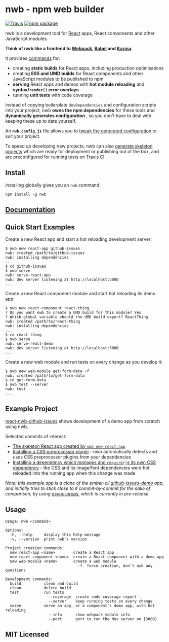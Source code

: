 # nwb - npm web builder

[![Travis][build-badge]][build]
[![npm package][npm-badge]][npm]

nwb is a development tool for [React](https://facebook.github.io/react/) apps, React components and other JavaScript modules.

**Think of nwb like a frontend to [Webpack](https://webpack.github.io/), [Babel](http://babeljs.io/) and [Karma](http://karma-runner.github.io).**

It provides [commands](/docs/Commands.md#nwb-commands) for:

* creating **static builds** for React apps, including production optimisations
* creating **ES5 and UMD builds** for React components and other JavaScript modules to be published to npm
* **serving** React apps and demos with **hot module reloading** and **syntax/`render()` error overlays**
* running **unit tests** with code coverage

Instead of copying boilerplate `devDependencies` and configuration scripts into your project, nwb **owns the npm dependencies** for these tools and **dynamically generates configuration** , so you don't have to deal with keeping these up to date yourself.

An **`nwb.config.js`** file allows you to [tweak the generated configuration](/docs/Configuration.md#configuration) to suit your project.

To speed up developing new projects, nwb can also [generate skeleton projects](/docs/Commands.md#new---create-a-new-project) which are ready for deployment or publishing out of the box, and are preconfigured for running tests on [Travis CI](https://travis-ci.org/).

## Install

Installing globally gives you an `nwb` command:

```
npm install -g nwb
```

## [Documentation](/docs/#table-of-contents)

## Quick Start Examples

Create a new React app and start a hot reloading development server:

```
$ nwb new react-app github-issues
nwb: created /path/to/github-issues
nwb: installing dependencies
...
$ cd github-issues
$ nwb serve
nwb: serve-react-app
nwb: dev server listening at http://localhost:3000
...
```

Create a new React component module and start hot reloading its demo app:

```
$ nwb new react-component react-thing
? Do you want nwb to create a UMD build for this module? Yes
? Which global variable should the UMD build export? ReactThing
nwb: created /path/to/react-thing
nwb: installing dependencies
...
$ cd react-thing
$ nwb serve
nwb: serve-react-demo
nwb: dev server listening at http://localhost:3000
...
```

Create a new web module and run tests on every change as you develop it:

```
$ nwb new web-module get-form-data -f
nwb: created /path/to/get-form-data
$ cd get-form-data
$ nwb test --server
nwb: test
...
```

## Example Project

[react-nwb-github-issues](https://github.com/insin/react-nwb-github-issues) shows development of a demo app from scratch using nwb.

Selected commits of interest:

* [The skeleton React app created by `nwb new react-app`](https://github.com/insin/react-nwb-github-issues/commit/b7559f598b38dc5493915cf1e5c40aaf90a082ff)
* [Installing a CSS preprocessor plugin](https://github.com/insin/react-nwb-github-issues/commit/b8e4c880ab174353dc231668e2ab48d1899ed268) - nwb automatically detects and uses CSS preprocessor plugins from your dependencies
* [Installing a dependency which manages and `require()`s its own CSS dependency](https://github.com/insin/react-nwb-github-issues/commit/cad3abd4ec47f78bf50194ec1bd7cbfb1068e733) - the CSS and its image/font dependencies were hot reloaded into the running app when this change was made

*Note: this example app is a clone of the ember-cli [github-issues-demo](https://github.com/wycats/github-issues-demo) app, and initially tries to stick close to it commit-by-commit for the sake of comparison, by using [async-props](https://github.com/rackt/async-props), which is currently in pre-release.*

## Usage

```
Usage: nwb <command>

Options:
  -h, --help     display this help message
  -v, --version  print nwb's version

Project creation commands:
  new react-app <name>        create a React app
  new react-component <name>  create a React component with a demo app
  new web-module <name>       create a web module
                                -f  force creation, don't ask any questions

Development commands:
  build          clean and build
  clean          delete build
  test           run tests
                   --coverage  create code coverage report
                   --server    keep running tests on every change
  serve          serve an app, or a component's demo app, with hot reloading
                   --info      show webpack module info
                   --port      port to run the dev server on [3000]
```

## MIT Licensed

[build-badge]: https://img.shields.io/travis/insin/nwb/master.svg?style=flat-square
[build]: https://travis-ci.org/insin/nwb

[npm-badge]: https://img.shields.io/npm/v/nwb.svg?style=flat-square
[npm]: https://www.npmjs.org/package/nwb
